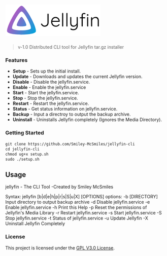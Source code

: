 ![jellyfin-cli](.github/banner-light.png?raw=true "Jellyfin Logo")
======

> v-1.0 Distributed CLI tool for Jellyfin tar.gz installer

### Features

* **Setup** - Sets up the initial install.
* **Update** - Downloads and updates the current Jellyfin version.
* **Disable** - Disable the jellyfin.service.
* **Enable** - Enable the jellyfin.service
* **Start** - Start the jellyfin.service.
* **Stop** - Stop the jellyfin.service.
* **Restart** - Restart the jellyfin.service.
* **Status** - Get status information on jellyfin.service.
* **Backup** - Input a directroy to output the backup archive.
* **Uninstall** - Uninstalls Jellyfin completely (Ignores the Media Directory).

### Getting Started

```shell
git clone https://github.com/Smiley-McSmiles/jellyfin-cli
cd jellyfin-cli
chmod ug+x setup.sh
sudo ./setup.sh
```

## Usage

jellyfin - The CLI Tool
-Created by Smiley McSmiles

Syntax: jellyfin [b|d|e|h|p|r|s|S|u|X] [OPTIONS]
options:
-b     [DIRECTORY] Input directory to output backup archive
-d     Disable jellyfin.service
-e     Enable jellyfin.service
-h     Print this Help
-p     Reset the permissions of Jellyfin's Media Library
-r     Restart jellyfin.service
-s     Start jellyfin.service
-S     Stop jellyfin.service
-t     Status of jellyfin.service
-u     Update Jellyfin
-X     Uninstall Jellyfin Completely

### License

   This project is licensed under the [GPL V3.0 License](https://github.com/Smiley-McSmiles/jellyfin-cli/blob/main/LICENSE).
